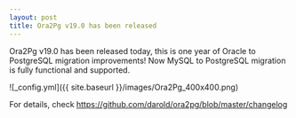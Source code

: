 ```yaml
---
layout: post
title: Ora2Pg v19.0 has been released
---
```


Ora2Pg v19.0 has been released today, this is one year of Oracle to PostgreSQL migration improvements! Now MySQL to PostgreSQL migration is fully functional and supported.

![_config.yml]({{ site.baseurl }}/images/Ora2Pg_400x400.png)

For details, check https://github.com/darold/ora2pg/blob/master/changelog

